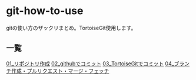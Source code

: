 # git-how-to-use
gitの使い方のザックリまとめ。TortoiseGit使用します。

## 一覧
[01_リポジトリ作成](https://seraku-m-yasukawa.github.io/git-how-to-use/html/01_リポジトリ作成)
[02_githubでコミット](https://seraku-m-yasukawa.github.io/git-how-to-use/html/02_githubでコミット)
[03_TortoiseGitでコミット](https://seraku-m-yasukawa.github.io/git-how-to-use/html/03_TortoiseGitでコミット)
[04_ブランチ作成・プルリクエスト・マージ・フェッチ](https://seraku-m-yasukawa.github.io/git-how-to-use/html/04_ブランチ作成・プルリクエスト・マージ・フェッチ)

